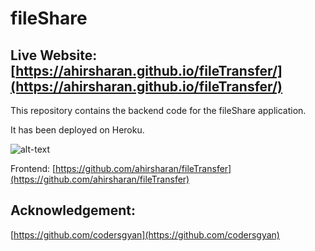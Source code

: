 # fileShare
## Live Website: [https://ahirsharan.github.io/fileTransfer/](https://ahirsharan.github.io/fileTransfer/)

This repository contains the backend code for the fileShare application.

It has been deployed on Heroku.

![alt-text](https://i.ibb.co/0Chdj5P/vv.jpg) 

Frontend: [https://github.com/ahirsharan/fileTransfer](https://github.com/ahirsharan/fileTransfer)

## Acknowledgement:

[https://github.com/codersgyan](https://github.com/codersgyan)
